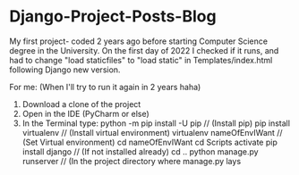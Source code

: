 # Django-Project-Posts-Blog
My first project- coded 2 years ago before starting Computer Science degree in the University.
On the first day of 2022 I checked if it runs, and had to change "load staticfiles" to "load static" in Templates/index.html following Django new version.

For me: (When I'll try to run it again in 2 years haha)

1. Download a clone of the project
2. Open in the IDE (PyCharm or else)
3. In the Terminal type:
python -m pip install -U pip // (Install pip)
pip install virtualenv // (Install virtual environment)
virtualenv nameOfEnvIWant // (Set Virtual environment)
cd nameOfEnvIWant
cd Scripts
activate
pip install django // (If not installed already)
cd ..
python manage.py runserver // (In the project directory where manage.py lays


